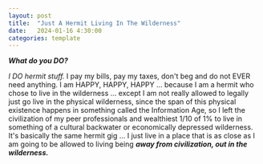 ```yaml
---
layout: post
title:  "Just A Hermit Living In The Wilderness"
date:   2024-01-16 4:30:00
categories: template
---
```



***What do you DO?***

*I DO hermit stuff.*  I pay my bills, pay my taxes, don't beg and do not EVER need anything. I am HAPPY, HAPPY, HAPPY ... because I am a hermit who chose to live in the wilderness ... except I am not really allowed to legally just go live in the physical wilderness, since the span of this physical existence happens in something called the Information Age, so I left the civilization of my peer professionals and wealthiest 1/10 of 1% to live in something of a cultural backwater or economically depressed wilderness. It's basically the same hermit gig ... I just live in a place that is as close as I am going to be allowed to living being ***away from civilization, out in the wilderness.***